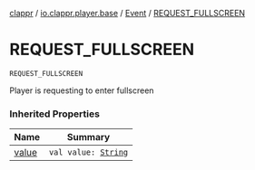 [clappr](../../index.md) / [io.clappr.player.base](../index.md) / [Event](index.md) / [REQUEST_FULLSCREEN](.)

# REQUEST_FULLSCREEN

`REQUEST_FULLSCREEN`

Player is requesting to enter fullscreen

### Inherited Properties

| Name | Summary |
|---|---|
| [value](value.md) | `val value: `[`String`](https://kotlinlang.org/api/latest/jvm/stdlib/kotlin/-string/index.html) |
